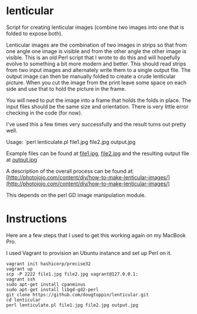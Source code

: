 lenticular
==========

Script for creating lenticular images (combine two images into one that is folded to expose both).

Lenticular images are the combination of two images in strips so that from one angle one image is visible and from the other angle the other image is visible.
This is an old Perl script that I wrote to do this and will hopefully evolve to something a bit more modern and better.
This should read strips from two input images and alternately write them to a single output file.
The output image can then be manually folded to create a crude lenticular picture.
When you cut the image from the print leave some space on each side and use that to hold the picture in the frame.

You will need to put the image into a frame that holds the folds in place.
The input files should be the same size and orientation.
There is very little error checking in the code (for now).

I've used this a few times very successfully and the result turns out pretty well.

Usage: `perl lenticulate.pl file1.jpg file2.jpg output.jpg

Example files can be found at [file1.jpg](https://s3.amazonaws.com/dtoppin-images/file1.jpg), [file2.jpg](https://s3.amazonaws.com/dtoppin-images/file2.jpg) and the resulting output file at [output.jpg](https://s3.amazonaws.com/dtoppin-images/output.jpg)`

A description of the overall process can be found at:
[http://photojojo.com/content/diy/how-to-make-lenticular-images/](http://photojojo.com/content/diy/how-to-make-lenticular-images/)

This depends on the perl GD image manipulation module.

# Instructions
Here are a few steps that I used to get this working again on my MacBook Pro.

I used Vagrant to provision an Ubuntu instance and set up Perl on it.

	vagrant init hashicorp/precise32
	vagrant up
	scp -P 2222 file1.jpg file2.jpg vagrant@127.0.0.1:
	vagrant ssh
	sudo apt-get install cpanminus
	sudo apt-get install libgd-gd2-perl
	git clone https://github.com/dougtoppin/lenticular.git
	cd lenticular
	perl lenticulate.pl file1.jpg file2.jpg output.jpg
